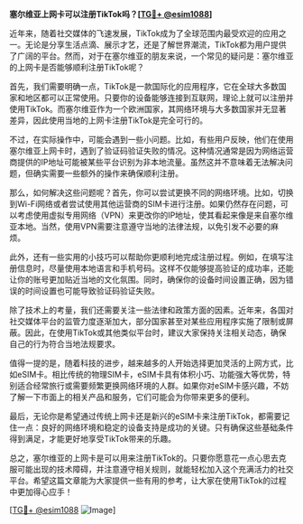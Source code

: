 **塞尔维亚上网卡可以注册TikTok吗？[[TG💪+ @esim1088](https://t.me/s/esim1088)]**

近年来，随着社交媒体的飞速发展，TikTok成为了全球范围内最受欢迎的应用之一。无论是分享生活点滴、展示才艺，还是了解世界潮流，TikTok都为用户提供了广阔的平台。然而，对于在塞尔维亚的朋友来说，一个常见的疑问是：塞尔维亚的上网卡是否能够顺利注册TikTok呢？

首先，我们需要明确一点，TikTok是一款国际化的应用程序，它在全球大多数国家和地区都可以正常使用。只要你的设备能够连接到互联网，理论上就可以注册并使用TikTok。而塞尔维亚作为一个欧洲国家，其网络环境与大多数国家并无显著差异，因此使用当地的上网卡注册TikTok是完全可行的。

不过，在实际操作中，可能会遇到一些小问题。比如，有些用户反映，他们在使用塞尔维亚上网卡时，遇到了验证码验证失败的情况。这种情况通常是因为网络运营商提供的IP地址可能被某些平台识别为非本地流量。虽然这并不意味着无法解决问题，但确实需要一些额外的操作来确保顺利注册。

那么，如何解决这些问题呢？首先，你可以尝试更换不同的网络环境。比如，切换到Wi-Fi网络或者尝试使用其他运营商的SIM卡进行注册。如果仍然存在问题，可以考虑使用虚拟专用网络（VPN）来更改你的IP地址，使其看起来像是来自塞尔维亚本地。当然，使用VPN需要注意遵守当地的法律法规，以免引发不必要的麻烦。

此外，还有一些实用的小技巧可以帮助你更顺利地完成注册过程。例如，在填写注册信息时，尽量使用本地语言和手机号码。这样不仅能够提高验证的成功率，还能让你的账号更加贴近当地的文化氛围。同时，确保你的设备时间设置正确，因为错误的时间设置也可能导致验证码验证失败。

除了技术上的考量，我们还需要关注一些法律和政策方面的因素。近年来，各国对社交媒体平台的监管力度逐渐加大，部分国家甚至对某些应用程序实施了限制或屏蔽。因此，在使用TikTok或其他类似平台时，建议大家保持关注相关动态，确保自己的行为符合当地法规要求。

值得一提的是，随着科技的进步，越来越多的人开始选择更加灵活的上网方式，比如eSIM卡。相比传统的物理SIM卡，eSIM卡具有体积小巧、功能强大等优势，特别适合经常旅行或需要频繁更换网络环境的人群。如果你对eSIM卡感兴趣，不妨了解一下市面上的相关产品和服务，它们可能会为你带来更多的便利。

最后，无论你是希望通过传统上网卡还是新兴的eSIM卡来注册TikTok，都需要记住一点：良好的网络环境和稳定的设备支持是成功的关键。只有确保这些基础条件得到满足，才能更好地享受TikTok带来的乐趣。

总之，塞尔维亚的上网卡是可以用来注册TikTok的。只要你愿意花一点心思去克服可能出现的技术障碍，并注意遵守相关规则，就能轻松加入这个充满活力的社交平台。希望这篇文章能为大家提供一些有用的参考，让大家在使用TikTok的过程中更加得心应手！

[[TG💪+ @esim1088](https://t.me/s/esim1088) ![Image](https://i.postimg.cc/4NQfJmqS/Snipaste-2025-05-13-00-14-12.png)]